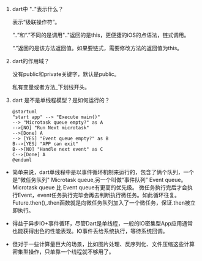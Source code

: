 1. dart中 ".."表示什么？
   
   表示“级联操作符”。

   “..”和“.”不同的是调用".."返回的是this，更便捷的iOS的点语法，链式调用。

   “.”返回的是该方法返回值。如果要链式，需要修改方法的返回值为this。

2. dart的作用域？
   
   没有public和private关键字，默认是public。

   私有变量或者方法_下划线开头。

3. dart 是不是单线程模型？是如何运行的？
   ```plantuml
   @startuml
   "start app" --> "Execute main()"
   --> "Microtask queue empty?" as A 
   -->[NO] "Run Next microtask"
   -->[Done] A
   --> [YES] "Event queue empty?" as B
   B-->[YES] "APP can exit"
   B-->[NO] "Handle next event" as C
   C-->[Done] A  
   @enduml
   ```
+ 简单来说，dart单线程中是以事件循环机制来运行的，包含了俩个队列，一个是"微任务队列" Microtask queue,另一个叫做“事件队列” Event queue。
Microtask queue 比 Event queue有更高的优先级。
微任务执行完后才会执行Event，event任务执行完毕会再去判断执行微任务。如此循环往复。
Future.then(),.then函数就是向微任务队列加入了一个微任务，保证.then被立即执行。

+ 得益于异步IO+事件循环，尽管Dart是单线程，一般的IO密集型App应用通常也能获得出色的性能表现。IO事件丢给系统执行，等待系统回调。

+ 但对于一些计算量巨大的场景，比如图片处理、反序列化、文件压缩这些计算密集型操作，只单靠一个线程就不够用了。

